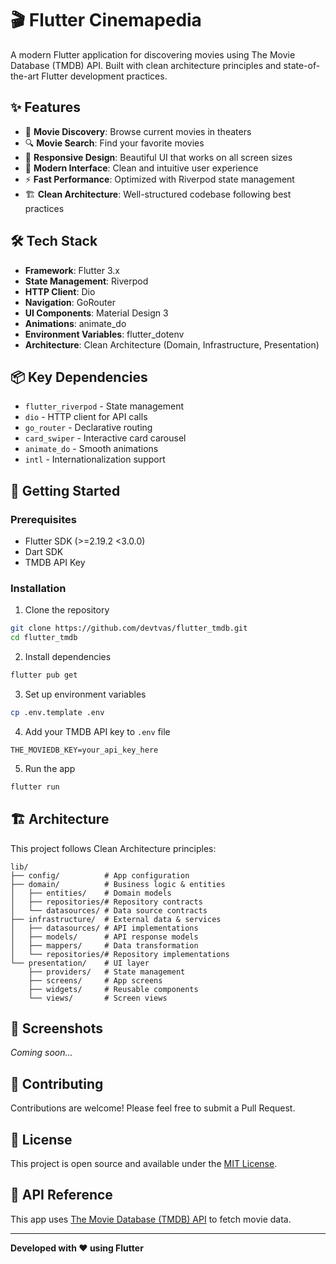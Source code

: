 # 🎬 Flutter Cinemapedia

A modern Flutter application for discovering movies using The Movie Database (TMDB) API. Built with clean architecture principles and state-of-the-art Flutter development practices.

## ✨ Features

- 🎥 **Movie Discovery**: Browse current movies in theaters
- 🔍 **Movie Search**: Find your favorite movies
- 📱 **Responsive Design**: Beautiful UI that works on all screen sizes
- 🎨 **Modern Interface**: Clean and intuitive user experience
- ⚡ **Fast Performance**: Optimized with Riverpod state management
- 🏗️ **Clean Architecture**: Well-structured codebase following best practices

## 🛠️ Tech Stack

- **Framework**: Flutter 3.x
- **State Management**: Riverpod
- **HTTP Client**: Dio
- **Navigation**: GoRouter
- **UI Components**: Material Design 3
- **Animations**: animate_do
- **Environment Variables**: flutter_dotenv
- **Architecture**: Clean Architecture (Domain, Infrastructure, Presentation)

## 📦 Key Dependencies

- `flutter_riverpod` - State management
- `dio` - HTTP client for API calls
- `go_router` - Declarative routing
- `card_swiper` - Interactive card carousel
- `animate_do` - Smooth animations
- `intl` - Internationalization support

## 🚀 Getting Started

### Prerequisites

- Flutter SDK (>=2.19.2 <3.0.0)
- Dart SDK
- TMDB API Key

### Installation

1. Clone the repository
```bash
git clone https://github.com/devtvas/flutter_tmdb.git
cd flutter_tmdb
```

2. Install dependencies
```bash
flutter pub get
```

3. Set up environment variables
```bash
cp .env.template .env
```

4. Add your TMDB API key to `.env` file
```
THE_MOVIEDB_KEY=your_api_key_here
```

5. Run the app
```bash
flutter run
```

## 🏗️ Architecture

This project follows Clean Architecture principles:

```
lib/
├── config/          # App configuration
├── domain/          # Business logic & entities
│   ├── entities/    # Domain models
│   ├── repositories/# Repository contracts
│   └── datasources/ # Data source contracts
├── infrastructure/  # External data & services
│   ├── datasources/ # API implementations
│   ├── models/      # API response models
│   ├── mappers/     # Data transformation
│   └── repositories/# Repository implementations
└── presentation/    # UI layer
    ├── providers/   # State management
    ├── screens/     # App screens
    ├── widgets/     # Reusable components
    └── views/       # Screen views
```

## 🌟 Screenshots

*Coming soon...*

## 🤝 Contributing

Contributions are welcome! Please feel free to submit a Pull Request.

## 📄 License

This project is open source and available under the [MIT License](LICENSE).

## 🔗 API Reference

This app uses [The Movie Database (TMDB) API](https://www.themoviedb.org/documentation/api) to fetch movie data.

---

**Developed with ❤️ using Flutter**